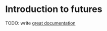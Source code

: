 # Introduction to futures

TODO: write [great documentation](http://jacobian.org/writing/great-documentation/what-to-write/)
